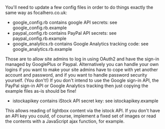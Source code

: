You'll need to update a few config files in order to do things exactly the same way
as focalhero.co.uk:
- google_config.rb contains google API secrets: see google_config.rb.example
- paypal_config.rb contains PayPal API secrets: see paypal_config.rb.example
- google_analytics.rb contains Google Analytics tracking code: see
  google_analytics.rb.example

Those are to allow site admins to log in using OAuth2 and have the sign-in managed by
GooglePlus or Paypal.
Alternatively you can handle your own logins if you want to make your site admins have to
cope with yet another account and password, and if you want to handle password security
yourself. (You don't!)
If you don't intend to use the Google sign-in API, the PayPal sign-in
API or Google Analytics tracking then just copying the example files
as-is should be fine!

- istockapikey contains iStock API secret key: see istockapikey.example

This allows reading of lightbox content via the istock API. If you don't have an API
key you could, of course, implement a fixed set of images or read the contents with
a JavaScript ajax function, for example.


